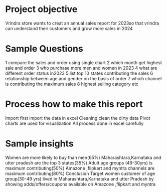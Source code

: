 # Project objective
Vrindra store wants to creat an annual sales report for 2023so that vrindra can understand their customers and grow more sales in 2024
# Sample Questions

1 compare the sales and order using single chart
2 which month get highest sale and order
3 who purchase more men and women in 2023
4 what are different order status in2023
5 list top 10 states contributing the sales
6 relationship between age and gender on the basis of order
7 which channel is contributing the maximum sales
8 highest selling category etc
# Process how to make this report
Import first import the data in excel
Cleaning clean the dirty data 
Pivot charts are used for visualization
All process done in excel carefully
# Sample insights
Women are more likely to buy than men(65%)
Maharashtara,Karnataka and utter pradesh are the top 3 states(35%)
Adult age groups (49-30yrs) is maximum contributing(50%)
Amazone ,flipkart and myntra channels are maximum contributing(80%)
Conclusion
Target women  customer of age group(30-49 yrs) lived in Maharashtara,Karnataka and utter Pradesh by showing adds/offers/coupons available on Amazone ,flipkart and myntra



